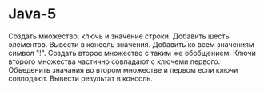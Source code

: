 # Java-5
Создать множество, ключь и значение строки. Добавить шесть элементов. 
Вывести в консоль значения. Добавить ко всем значениям символ "!".
Создать второе множество с таким же обобщением. 
Ключи второго множества частично совпадают с ключеми первого. 
Объеденить значания во втором множестве и первом если ключи совподают. Вывести результат в консоль.
